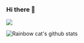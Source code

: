 ### Hi there 👋

![](https://visitor-badge.glitch.me/badge?page_id=jan-bar)

![Rainbow cat's github stats](https://github-readme-stats.vercel.app/api?username=jan-bar&show_icons=true&count_private=true&hide=prs&theme=radical)

<!--
**jan-bar/jan-bar** is a ✨ _special_ ✨ repository because its `README.md` (this file) appears on your GitHub profile.

Here are some ideas to get you started:

- 🔭 I’m currently working on ...
- 🌱 I’m currently learning ...
- 👯 I’m looking to collaborate on ...
- 🤔 I’m looking for help with ...
- 💬 Ask me about ...
- 📫 How to reach me: ...
- 😄 Pronouns: ...
- ⚡ Fun fact: ...
-->

